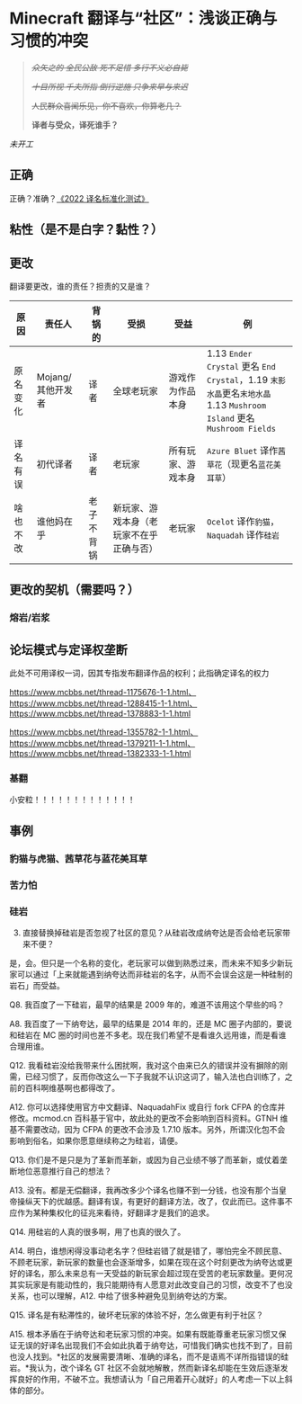 # Minecraft 翻译与“社区”：浅谈正确与习惯的冲突

> ~~*众矢之的 全民公敌 死不足惜 多行不义必自毙*~~
> 
> ~~*十目所视 千夫所指 倒行逆施 只争来早与来迟*~~
> 
> ~~人民群众喜闻乐见，你不喜欢，你算老几？~~
> 
> **译者与受众，译死谁手？**

*未开工*

## 正确

正确？准确？[《2022 译名标准化测试》](https://www.bilibili.com/video/BV13Y4y1P7Gh)

## 粘性（是不是白字？黏性？）

## 更改

翻译要更改，谁的责任？担责的又是谁？

| 原因 | 责任人 | 背锅的 | 受损 | 受益 | 例 |
| --- | --- | --- | --- | --- | --- |
| 原名变化 | Mojang/其他开发者 | 译者 | 全球老玩家 | 游戏作为作品本身 | 1.13 `Ender Crystal` 更名 `End Crystal`，1.19 `末影水晶`更名`末地水晶`<br>1.13 `Mushroom Island` 更名 `Mushroom Fields` |
| 译名有误 | 初代译者 | 译者 | 老玩家 | 所有玩家、游戏本身 | `Azure Bluet` 译作`茜草花`（现更名`蓝花美耳草`）|
| 啥也不改 | 谁他妈在乎 | 老子不背锅 | 新玩家、游戏本身（老玩家不在乎正确与否） | 老玩家 | `Ocelot` 译作`豹猫`，`Naquadah` 译作`硅岩` |

## 更改的契机（需要吗？）

### 熔岩/岩浆

## 论坛模式与定译权垄断

此处不可用译权一词，因其专指发布翻译作品的权利；此指确定译名的权力

https://www.mcbbs.net/thread-1175676-1-1.html、https://www.mcbbs.net/thread-1288415-1-1.html、https://www.mcbbs.net/thread-1378883-1-1.html

https://www.mcbbs.net/thread-1355782-1-1.html、https://www.mcbbs.net/thread-1379211-1-1.html、https://www.mcbbs.net/thread-1382333-1-1.html

### 基翻

小安粒！！！！！！！！！！！！！

## 事例

### 豹猫与虎猫、茜草花与蓝花美耳草

### 苦力怕

### 硅岩

3. 直接替换掉硅岩是否忽视了社区的意见？从硅岩改成纳夸达是否会给老玩家带来不便？

是，会。但只是一个名称的变化，老玩家可以做到熟悉过来，而未来不知多少新玩家可以通过「上来就能遇到纳夸达而非硅岩的名字，从而不会误会这是一种硅制的岩石」而受益。

Q8. 我百度了一下硅岩，最早的结果是 2009 年的，难道不该用这个早些的吗？

A8. 我百度了一下纳夸达，最早的结果是 2014 年的，还是 MC 圈子内部的，要说和硅岩在 MC 圈的时间也差不多老。现在我们希望不是看谁久远用谁，而是看谁合理用谁。

Q12. 我看硅岩没给我带来什么困扰啊，我对这个由来已久的错误并没有摒除的刚需，已经习惯了，反而你改这么一下子我就不认识这词了，输入法也白训练了，之前的百科啊维基啊也都得改了。

A12. 你可以选择使用官方中文翻译、NaquadahFix 或自行 fork CFPA 的仓库并修改。mcmod.cn 百科基于官中，故此处的更改不会影响到百科资料。GTNH 维基不需要改动，因为 CFPA 的更改不会涉及 1.7.10 版本。另外，所谓汉化包不会影响到俗名，如果你愿意继续称之为硅岩，请便。

Q13. 你们是不是只是为了革新而革新，或因为自己业绩不够了而革新，或仗着垄断地位恶意推行自己的想法？

A13. 没有。都是无偿翻译，我再改多少个译名也赚不到一分钱，也没有那个当皇帝操纵天下的优越感。翻译有误，有更好的翻译方法，改了，仅此而已。这件事不应作为某种集权化的征兆来看待，好翻译才是我们的追求。

Q14. 用硅岩的人真的很多啊，用了也真的很久了。

A14. 明白，谁想闲得没事动老名字？但硅岩错了就是错了，哪怕完全不顾民意、不顾老玩家，新玩家的数量也会逐渐增多，如果在现在这个时刻更改为纳夸达或更好的译名，那么未来总有一天受益的新玩家会超过现在受苦的老玩家数量。更何况其实玩家是有能动性的，我只能期待有人愿意对此改变自己的习惯，改变不了也没关系，也可以理解，A12. 中给了很多种避免见到纳夸达的方案。

Q15. 译名是有粘滞性的，破坏老玩家的体验不好，怎么做更有利于社区？

A15. 根本矛盾在于纳夸达和老玩家习惯的冲突。如果有既能尊重老玩家习惯又保证无误的好译名出现我们不会如此执着于纳夸达，可惜我们确实也找不到了，目前也没人找到。*社区的发展需要清晰、准确的译名，而不是语焉不详所指错误的硅岩。*我认为，改个译名 GT 社区不会就地解散，然而新译名却能在生效后逐渐发挥良好的作用，不破不立。我想请认为「自己用着开心就好」的人考虑一下以上斜体的部分。